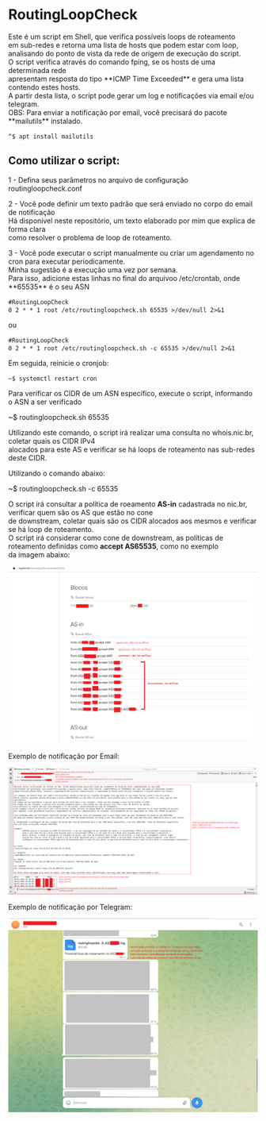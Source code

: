<h1> RoutingLoopCheck</h1>
<p>
    Este é um script em Shell, que verifica possíveis loops de roteamento</br>
em sub-redes e retorna uma lista de hosts que podem estar com loop,</br>
analisando do ponto de vista da rede de origem de execução do script.</br>
O script verifica através do comando fping, se os hosts de uma determinada rede</br>
apresentam resposta do tipo **ICMP Time Exceeded** e gera uma lista contendo estes hosts.</br>
A partir desta lista, o script pode gerar um log e notificações via email e/ou telegram.</br>
OBS: Para enviar a notificação por email, você precisará do pacote **mailutils** instalado.
</p>

    ^$ apt install mailutils
 
<h2>Como utilizar o script:</h2>
<p>1 - Defina seus parâmetros no arquivo de configuração routingloopcheck.conf</p>

<p>2 - Você pode definir um texto padrão que será enviado no corpo do email de notificação</br>
    Há disponível neste repositório, um texto elaborado por mim que explica de forma clara</br>
    como resolver o problema de loop de roteamento.</p>
<p>3 - Você pode executar o script manualmente ou criar um agendamento no cron para executar periodicamente.</br>
    Minha sugestão é a execução uma vez por semana.</br>
    Para isso, adicione estas linhas no final do arquivoo /etc/crontab, onde **65535** é o seu ASN</p>
    
    #RoutingLoopCheck
    0 2 * * 1 root /etc/routingloopcheck.sh 65535 >/dev/null 2>&1
    
<p>ou</p>    

    #RoutingLoopCheck
    0 2 * * 1 root /etc/routingloopcheck.sh -c 65535 >/dev/null 2>&1
    
</p>Em seguida, reinicie o cronjob:</p>
    
    ~$ systemctl restart cron
   
 <p>Para verificar os CIDR de um ASN específico, execute o script, informando o ASN a ser verificado</p>
 
 ~$ routingloopcheck.sh 65535
 
 <p>Utilizando este comando, o script irá realizar uma consulta no whois.nic.br, coletar quais os CIDR IPv4</br>
 alocados para este AS e verificar se há loops de roteamento nas sub-redes deste CIDR.</p>

Utilizando o comando abaixo:

~$ routingloopcheck.sh -c 65535

O script irá consultar a política de roeamento **AS-in** cadastrada no nic.br, verificar quem são os AS que estão no cone</br>
de downstream, coletar quais são os CIDR alocados aos mesmos e verificar se há loop de roteamento.</br>
O script irá considerar como cone de downstream, as políticas de roteamento definidas como **accept AS65535**, como no exemplo</br>
da imagem abaixo:

![Alt text](./screenshots/routingloop_whois.png?raw=true )

<p>Exemplo de notificação por Email:</p>

![Alt text](./screenshots/routingloop_email.png?raw=true )

<p>Exemplo de notificação por Telegram:</p>

![Alt text](./screenshots/routingloop_telegram.png?raw=true )

